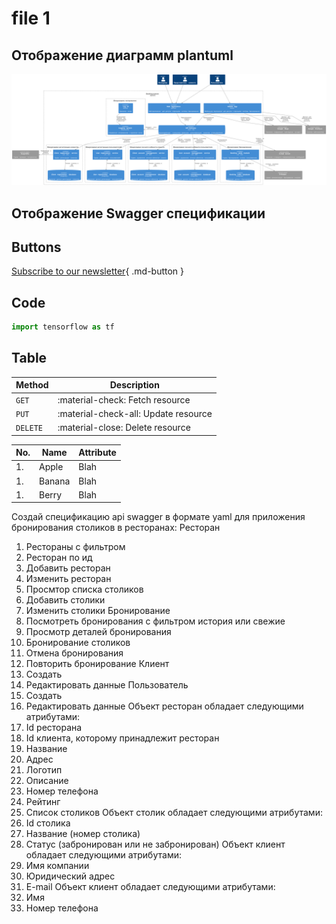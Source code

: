 # file 1

## Отображение диаграмм plantuml

![!test description](diagrams/out/test.svg)

## Отображение Swagger спецификации

<swagger-ui src="https://petstore.swagger.io/v2/swagger.json"/>

## Buttons
[Subscribe to our newsletter](#){ .md-button }

## Code
``` py
import tensorflow as tf
```

## Table
| Method      | Description                          |
| ----------- | ------------------------------------ |
| `GET`       | :material-check:     Fetch resource  |
| `PUT`       | :material-check-all: Update resource |
| `DELETE`    | :material-close:     Delete resource |

| No. | Name   | Attribute |
| --  | --     | --        |
| 1.  | Apple  | Blah      |
| 1.  | Banana | Blah      |
| 1.  | Berry  | Blah      |


Создай спецификацию api swagger в формате yaml для приложения бронирования столиков в ресторанах:
Ресторан
1.	Рестораны с фильтром
2.	Ресторан по ид
3.	Добавить ресторан
4.	Изменить ресторан
5.	Просмтор списка столиков
6.	Добавить столики
7.	Изменить столики
Бронирование
1.	Посмотреть бронирования с фильтром история или свежие
2.	Просмотр деталей бронирования
3.	Бронирование столиков
4.	Отмена бронирования
5.	Повторить бронирование
Клиент
1.	Создать
2.	Редактировать данные
Пользователь
1.	Создать
2.	Редактировать данные
Объект ресторан обладает следующими атрибутами:
1.	Id ресторана
2.	Id клиента, которому принадлежит ресторан
3.	Название
4.	Адрес
5.	Логотип
6.	Описание
7.	Номер телефона
8.	Рейтинг
9.	Список столиков
Объект столик обладает следующими атрибутами:
1.	Id столика
2.	Название (номер столика)
3.	Статус (забронирован или не забронирован)
Объект клиент обладает следующими атрибутами:
1.	Имя компании
2.	Юридический адрес
3.	E-mail
Объект клиент обладает следующими атрибутами:
1.	Имя
2.	Номер телефона
